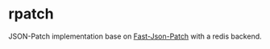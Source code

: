 rpatch
======

JSON-Patch implementation base on [Fast-Json-Patch](https://github.com/Starcounter-Jack/JSON-Patch) with a redis backend.
